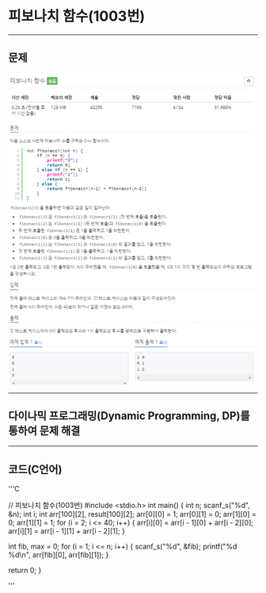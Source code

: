 # 피보나치 함수(1003번)

****

## 문제

![image-1003](/image_file/image-1003.png)

****

## 다이나믹 프로그래밍(Dynamic Programming, DP)를 통하여 문제 해결

****

## 코드(C언어)
'''C

// 피보나치 함수(1003번)
#include <stdio.h>
int main()
{
   int n;
   scanf_s("%d", &n);
   int i;
   int arr[100][2], result[100][2];
   arr[0][0] = 1;
   arr[0][1] = 0;
   arr[1][0] = 0;
   arr[1][1] = 1;
   for (i = 2; i <= 40; i++)
   {
      arr[i][0] = arr[i - 1][0] + arr[i - 2][0];
      arr[i][1] = arr[i - 1][1] + arr[i - 2][1];
   }

   int fib, max = 0;
   for (i = 1; i <= n; i++)
   {
      scanf_s("%d", &fib);
      printf("%d %d\n", arr[fib][0], arr[fib][1]);
   }

   return 0;
}

'''
